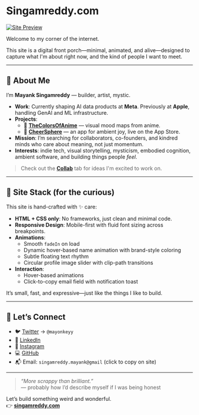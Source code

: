 # Singamreddy.com

[![Site Preview](https://github.com/MayankSingamreddy/Singamreddy.com/blob/main/images/SitePreview)](https://singamreddy.com)

Welcome to my corner of the internet.

This site is a digital front porch—minimal, animated, and alive—designed to capture what I'm about right now, and the kind of people I want to meet.

---

## 🧠 About Me

I’m **Mayank Singamreddy** — builder, artist, mystic.

- **Work**: Currently shaping AI data products at **Meta**. Previously at **Apple**, handling GenAI and ML infrastructure.
- **Projects**:  
  - 🎨 [**TheColorsOfAnime**](https://thecolorsofanime.com) — visual mood maps from anime.  
  - 📱 [**CheerSphere**](https://apps.apple.com/us/app/cheersphere/id6503993239) — an app for ambient joy, live on the App Store.
- **Mission**: I’m searching for collaborators, co-founders, and kindred minds who care about meaning, not just momentum.
- **Interests**: indie tech, visual storytelling, mysticism, embodied cognition, ambient software, and building things people *feel*.

> Check out the [**Collab**](https://singamreddy.com/Collab) tab for ideas I'm excited to work on.

---

## 🧩 Site Stack (for the curious)

This site is hand-crafted with ✨ care:

- **HTML + CSS only**: No frameworks, just clean and minimal code.
- **Responsive Design**: Mobile-first with fluid font sizing across breakpoints.
- **Animations**:
  - Smooth `fadeIn` on load
  - Dynamic hover-based name animation with brand-style coloring
  - Subtle floating text rhythm
  - Circular profile image slider with clip-path transitions
- **Interaction**:
  - Hover-based animations
  - Click-to-copy email field with notification toast

It’s small, fast, and expressive—just like the things I like to build.

---

## 🤝 Let’s Connect

- 🐦 [Twitter](https://x.com/mayonkeyy) → `@mayonkeyy`
- 💼 [LinkedIn](https://www.linkedin.com/in/mayank-singamreddy/)
- 📸 [Instagram](https://www.instagram.com/mayonkey/)
- 💻 [GitHub](https://github.com/MayankSingamreddy)
- 📬 Email: `singamreddy.mayank@gmail` (click to copy on site)

---

> *“More scrappy than brilliant.”*  
> — probably how I’d describe myself if I was being honest

Let’s build something weird and wonderful.  
👉 [**singamreddy.com**](https://singamreddy.com)
